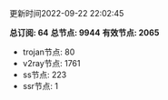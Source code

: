 更新时间2022-09-22 22:02:45

**总订阅: 64**
**总节点: 9944**
**有效节点: 2065**
- trojan节点: 80
- v2ray节点: 1761
- ss节点: 223
- ssr节点: 1
